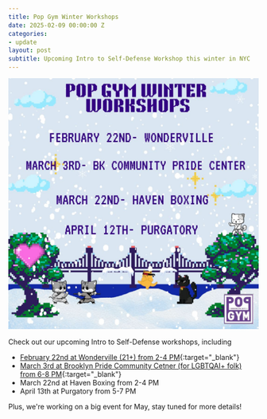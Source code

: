 ```yaml
---
title: Pop Gym Winter Workshops
date: 2025-02-09 00:00:00 Z
categories:
- update
layout: post
subtitle: Upcoming Intro to Self-Defense Workshop this winter in NYC
---
```


![Cwinter workshops](/assets/PopGymWinterWorkshops.jpg)

Check out our upcoming Intro to Self-Defense workshops, including
* [February 22nd at Wonderville (21+) from 2-4 PM](https://www.wonderville.nyc/events/intro-to-self-defense-workshop){:target="_blank"}
* [March 3rd at Brooklyn Pride Community Cetner (for LGBTQAI+ folk) from 6-8 PM](https://www.lgbtbrooklyn.org/event-details-registration/intro-to-self-defense-workshop){:target="_blank"}
* March 22nd at Haven Boxing from 2-4 PM
* April 13th at Purgatory from 5-7 PM

Plus, we're working on a big event for May, stay tuned for more details!
 
